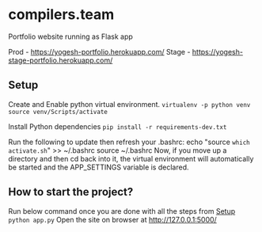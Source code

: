 # compilers.team
Portfolio website running as Flask app

Prod - https://yogesh-portfolio.herokuapp.com/
Stage - https://yogesh-stage-portfolio.herokuapp.com/

## Setup

Create and Enable python virtual environment.
`virtualenv -p python venv`
`source venv/Scripts/activate`

Install Python dependencies
`pip install -r requirements-dev.txt`

Run the following to update then refresh your .bashrc:
echo "source `which activate.sh`" >> ~/.bashrc
source ~/.bashrc
Now, if you move up a directory and then cd back into it, the virtual environment will automatically be started and the APP_SETTINGS variable is declared.

## How to start the project?
Run below command once you are done with all the steps from [Setup](#setup)
`python app.py`
Open the site on browser at http://127.0.0.1:5000/